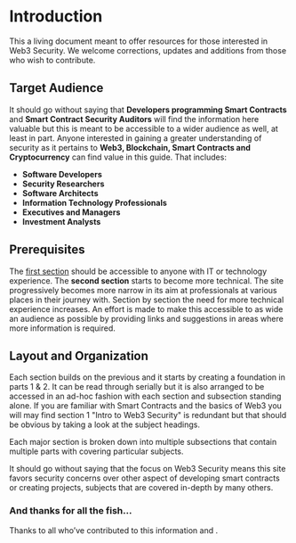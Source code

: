 # Introduction

This a living document meant to offer resources for those interested in Web3 Security. We welcome corrections, updates and additions from those who wish to contribute.

## Target Audience

It should go without saying that **Developers programming Smart Contracts** and **Smart Contract Security Auditors** will find the information here valuable but this is meant to be accessible to a wider audience as well, at least in part. Anyone interested in gaining a greater understanding of security as it pertains to **Web3, Blockchain, Smart Contracts and Cryptocurrency** can find value in this guide. That includes:

* **Software Developers**
* **Security Researchers**
* **Software Architects**
* **Information Technology Professionals**
* **Executives and Managers**
* **Investment Analysts**

## Prerequisites

The [first section](Book/01-Intro.md) should be accessible to anyone with IT or technology experience. The **second section** starts to become more technical. The site progressively becomes more narrow in its aim at professionals at various places in their journey with. Section by section the need for more technical experience increases. An effort is made to make this accessible to as wide an audience as possible by providing links and suggestions in areas where more information is required.&#x20;

## Layout and Organization

Each section builds on the previous and it starts by creating a foundation in parts 1 & 2. It can be read through serially but it is also arranged to be accessed in an ad-hoc fashion with each section and subsection standing alone. If you are familiar with Smart Contracts and the basics of Web3 you will may find section 1 "Intro to Web3 Security" is redundant but that should be obvious by taking a look at the subject headings.

Each major section is broken down into multiple subsections that contain multiple parts with covering particular subjects.

It should go without saying that the focus on Web3 Security means this site favors security concerns over other aspect of developing smart contracts or creating projects, subjects that are covered in-depth by many others.

### And thanks for all the fish...

Thanks to all who’ve contributed to this information and .
